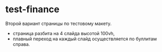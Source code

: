 # test-finance

Второй вариант страницы по тестовому макету.

- страница разбита на 4 слайда высотой 100vh,
- плавный переход на каждый слайд осуществляется по буллитам справа.